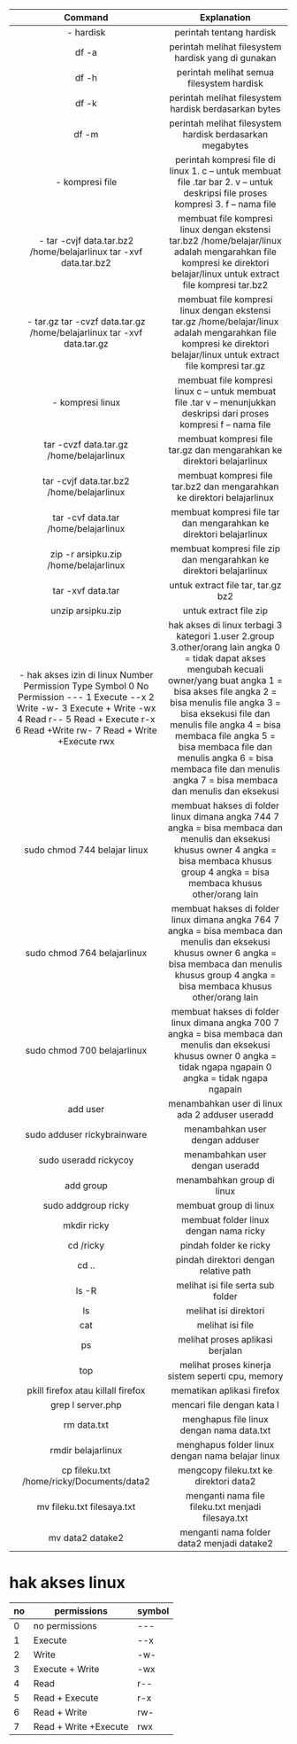 |                                                                                                                                                                            Command                                                                                                                                                                           |                                                                                                                                                                                               Explanation                                                                                                                                                                                              |
|:------------------------------------------------------------------------------------------------------------------------------------------------------------------------------------------------------------------------------------------------------------------------------------------------------------------------------------------------------------:|:------------------------------------------------------------------------------------------------------------------------------------------------------------------------------------------------------------------------------------------------------------------------------------------------------------------------------------------------------------------------------------------------------:|
|                                                                                                                                                                           - hardisk                                                                                                                                                                          |                                                                                                                                                                                        perintah tentang hardisk                                                                                                                                                                                        |
|                                                                                                                                                                             df -a                                                                                                                                                                            |                                                                                                                                                                           perintah melihat filesystem hardisk yang di gunakan                                                                                                                                                                          |
|                                                                                                                                                                             df -h                                                                                                                                                                            |                                                                                                                                                                                perintah melihat semua filesystem hardisk                                                                                                                                                                               |
|                                                                                                                                                                             df -k                                                                                                                                                                            |                                                                                                                                                                          perintah melihat filesystem hardisk berdasarkan bytes                                                                                                                                                                         |
|                                                                                                                                                                             df -m                                                                                                                                                                            |                                                                                                                                                                        perintah melihat filesystem hardisk berdasarkan megabytes                                                                                                                                                                       |
|                                                                                                                                                                       - kompresi file                                                                                                                                                                        |                                                                                                                                     perintah kompresi file di linux 1. c – untuk membuat file .tar bar 2. v – untuk deskripsi file proses kompresi 3. f – nama file                                                                                                                                    |
|                                                                                                                                             - tar -cvjf   data.tar.bz2 /home/belajarlinux  tar -xvf data.tar.bz2                                                                                                                                             |                                                                                                                membuat file kompresi linux dengan ekstensi tar.bz2 /home/belajar/linux adalah mengarahkan file kompresi ke direktori belajar/linux  untuk extract file kompresi tar.bz2                                                                                                                |
|                                                                                                                                           - tar.gz  tar -cvzf data.tar.gz /home/belajarlinux  tar -xvf data.tar.gz                                                                                                                                           |                                                                                                                 membuat file kompresi linux dengan ekstensi tar.gz /home/belajar/linux adalah mengarahkan file kompresi ke direktori belajar/linux  untuk extract file kompresi tar.gz                                                                                                                 |
|                                                                                                                                                                       - kompresi linux                                                                                                                                                                       |                                                                                                                                          membuat file kompresi linux c – untuk membuat file .tar v – menunjukkan deskripsi dari proses kompresi f – nama file                                                                                                                                          |
|                                                                                                                                                           tar -cvzf data.tar.gz /home/belajarlinux                                                                                                                                                           |                                                                                                                                                                 membuat kompresi file tar.gz dan mengarahkan ke direktori belajarlinux                                                                                                                                                                 |
|                                                                                                                                                           tar -cvjf data.tar.bz2 /home/belajarlinux                                                                                                                                                          |                                                                                                                                                                 membuat kompresi file tar.bz2 dan mengarahkan ke direktori belajarlinux                                                                                                                                                                |
|                                                                                                                                                             tar -cvf data.tar /home/belajarlinux                                                                                                                                                             |                                                                                                                                                                   membuat kompresi file tar dan mengarahkan ke direktori belajarlinux                                                                                                                                                                  |
|                                                                                                                                                             zip -r arsipku.zip /home/belajarlinux                                                                                                                                                            |                                                                                                                                                                   membuat kompresi file zip dan mengarahkan ke direktori belajarlinux                                                                                                                                                                  |
|                                                                                                                                                                       tar -xvf data.tar                                                                                                                                                                      |                                                                                                                                                                                   untuk extract file tar, tar.gz bz2                                                                                                                                                                                   |
|                                                                                                                                                                      unzip arsipku.zip                                                                                                                                                                       |                                                                                                                                                                                         untuk extract file zip                                                                                                                                                                                         |
| - hak akses izin di linux  Number Permission Type         Symbol 0      No Permission           --- 1      Execute                 --x 2      Write                   -w- 3      Execute + Write         -wx 4      Read                     r-- 5      Read + Execute           r-x 6      Read +Write              rw- 7      Read + Write +Execute    rwx | hak akses di linux terbagi 3 kategori  1.user 2.group 3.other/orang lain angka 0 = tidak dapat akses mengubah kecuali owner/yang buat angka 1 = bisa akses file angka 2 = bisa menulis file angka 3 = bisa eksekusi file dan menulis file angka 4 = bisa membaca file angka 5 = bisa membaca file dan menulis angka 6 = bisa membaca file dan menulis angka 7 = bisa membaca dan menulis dan eksekusi  |
|                                                                                                                                                                 sudo chmod 744 belajar linux                                                                                                                                                                 |                                                                                                     membuat hakses di folder linux dimana angka 744 7 angka = bisa membaca dan menulis dan eksekusi khusus owner 4 angka = bisa membaca khusus group 4 angka = bisa membaca khusus other/orang lain                                                                                                    |
|                                                                                                                                                                  sudo chmod 764 belajarlinux                                                                                                                                                                 |                                                                                               membuat hakses di folder linux dimana angka 764 7 angka = bisa membaca dan menulis dan eksekusi khusus owner 6 angka = bisa membaca dan menulis khusus group 4 angka = bisa membaca khusus other/orang lain                                                                                              |
|                                                                                                                                                                  sudo chmod 700 belajarlinux                                                                                                                                                                 |                                                                                                                membuat hakses di folder linux dimana angka 700 7 angka = bisa membaca dan menulis dan eksekusi khusus owner 0 angka = tidak ngapa ngapain 0 angka = tidak ngapa ngapain                                                                                                                |
|                                                                                                                                                                           add user                                                                                                                                                                           |                                                                                                                                                                            menambahkan user di linux ada 2  adduser useradd                                                                                                                                                                            |
|                                                                                                                                                                  sudo adduser rickybrainware                                                                                                                                                                 |                                                                                                                                                                                     menambahkan user dengan adduser                                                                                                                                                                                    |
|                                                                                                                                                                     sudo useradd rickycoy                                                                                                                                                                    |                                                                                                                                                                                     menambahkan user dengan useradd                                                                                                                                                                                    |
|                                                                                                                                                                          add group                                                                                                                                                                           |                                                                                                                                                                                       menambahkan group di linux                                                                                                                                                                                       |
|                                                                                                                                                                      sudo addgroup ricky                                                                                                                                                                     |                                                                                                                                                                                         membuat group di linux                                                                                                                                                                                         |
|                                                                                                                                                                          mkdir ricky                                                                                                                                                                         |                                                                                                                                                                                 membuat folder linux dengan nama ricky                                                                                                                                                                                 |
|                                                                                                                                                                           cd /ricky                                                                                                                                                                          |                                                                                                                                                                                         pindah folder ke ricky                                                                                                                                                                                         |
|                                                                                                                                                                             cd ..                                                                                                                                                                            |                                                                                                                                                                                  pindah direktori dengan relative path                                                                                                                                                                                 |
|                                                                                                                                                                             ls -R                                                                                                                                                                            |                                                                                                                                                                                    melihat isi file serta sub folder                                                                                                                                                                                   |
|                                                                                                                                                                              ls                                                                                                                                                                              |                                                                                                                                                                                         melihat isi direktori                                                                                                                                                                                          |
|                                                                                                                                                                             cat                                                                                                                                                                              |                                                                                                                                                                                            melihat isi file                                                                                                                                                                                            |
|                                                                                                                                                                              ps                                                                                                                                                                              |                                                                                                                                                                                    melihat proses aplikasi berjalan                                                                                                                                                                                    |
|                                                                                                                                                                              top                                                                                                                                                                             |                                                                                                                                                                            melihat proses kinerja sistem seperti cpu, memory                                                                                                                                                                           |
|                                                                                                                                                              pkill firefox atau killall firefox                                                                                                                                                              |                                                                                                                                                                                       mematikan aplikasi firefox                                                                                                                                                                                       |
|                                                                                                                                                                       grep l server.php                                                                                                                                                                      |                                                                                                                                                                                       mencari file dengan kata l                                                                                                                                                                                       |
|                                                                                                                                                                          rm data.txt                                                                                                                                                                         |                                                                                                                                                                                menghapus file linux dengan nama data.txt                                                                                                                                                                               |
|                                                                                                                                                                      rmdir belajarlinux                                                                                                                                                                      |                                                                                                                                                                            menghapus folder linux dengan nama belajar linux                                                                                                                                                                            |
|                                                                                                                                                           cp fileku.txt /home/ricky/Documents/data2                                                                                                                                                          |                                                                                                                                                                                 mengcopy fileku.txt ke direktori data2                                                                                                                                                                                 |
|                                                                                                                                                                  mv fileku.txt filesaya.txt                                                                                                                                                                  |                                                                                                                                                                           menganti nama file fileku.txt menjadi filesaya.txt                                                                                                                                                                           |
|                                                                                                                                                                       mv data2 datake2                                                                                                                                                                       |                                                                                                                                                                               menganti nama folder data2 menjadi datake2                                                                                                                                                                               |


# hak akses linux

| no | permissions           | symbol |
|----|-----------------------|--------|
| 0  | no permissions        | ---    |
| 1  | Execute               | --x    |
| 2  | Write                 | -w-    |
| 3  | Execute + Write       | -wx    |
| 4  | Read                  | r--    |
| 5  | Read + Execute        | r-x    |
| 6  | Read + Write          | rw-    |
| 7  | Read + Write +Execute | rwx    |